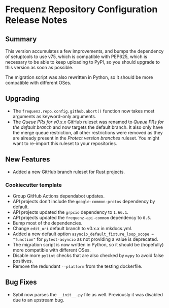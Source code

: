 # Frequenz Repository Configuration Release Notes

## Summary

This version accumulates a few improvements, and bumps the dependency of setuptools to use v75, which is compatible with PEP625, which is necessary to be able to keep uploading to PyPI, so you should upgrade to this version as soon as possible.

The migration script was also rewritten in Python, so it should be more compatible with different OSes.

## Upgrading

- The `frequenz.repo.config.github.abort()` function now takes most arguments as keyword-only arguments.
- The *Queue PRs for v0.x.x* GitHub ruleset was renamed to *Queue PRs for the default branch* and now targets the default branch. It also only have the merge queue restriction, all other restrictions were removed as they are already present in the *Protect version branches* ruleset. You might want to re-import this ruleset to your repositories.

## New Features

* Added a new GitHub branch ruleset for Rust projects.

### Cookiecutter template

* Group GitHub Actions dependabot updates.
* API projects don't include the `google-common-protos` dependency by default.
* API projects updated the `grpcio` dependency to `1.66.1`.
* API projects updated the `frequenz-api-common` dependency to `0.6`.
* Bump most of the dependencies.
* Change `edit_uri` default branch to v0.x.x in mkdocs.yml.
* Added a new default option `asyncio_default_fixture_loop_scope = "function"` for `pytest-asyncio` as not providing a value is deprecated.
* The migration script is now written in Python, so it should be (hopefully) more compatible with different OSes.
* Disable more `pylint` checks that are also checked by `mypy` to avoid false positives.
* Remove the redundant `--platform` from the testing dockerfile.

## Bug Fixes

* Sybil now parses the `__init__.py` file as well. Previously it was disabled due to an upstream bug.
